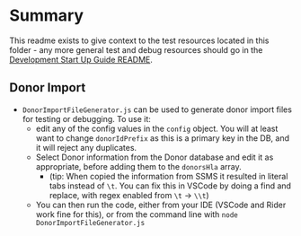 # Summary

This readme exists to give context to the test resources located in this folder - any more general test and debug resources should go in the [Development Start Up Guide README](../README_DevelopmentStartUpGuide.md).

## Donor Import

- `DonorImportFileGenerator.js` can be used to generate donor import files for testing or debugging. To use it:
  * edit any of the config values in the `config` object. You will at least want to change `donorIdPrefix` as this is a primary key in the DB, and it will reject any duplicates.
  * Select Donor information from the Donor database and edit it as appropriate, before adding them to the `donorsHla` array.
    * (tip: When copied the information from SSMS it resulted in literal tabs instead of `\t`. You can fix this in VSCode by doing a find and replace, with regex enabled from `\t` -> `\\t`)
  * You can then run the code, either from your IDE (VSCode and Rider work fine for this), or from the command line with `node DonorImportFileGenerator.js`
